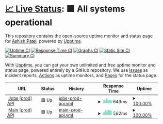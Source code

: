 # [📈 Live Status](https://status.ashish.me): <!--live status--> **🟩 All systems operational**

This repository contains the open-source uptime monitor and status page for [Ashish Patel](https://ashish.me), powered by [Upptime](https://github.com/upptime/upptime).

[![Uptime CI](https://github.com/koj-co/upptime/workflows/Uptime%20CI/badge.svg)](https://github.com/koj-co/upptime/actions?query=workflow%3A%22Uptime+CI%22)
[![Response Time CI](https://github.com/koj-co/upptime/workflows/Response%20Time%20CI/badge.svg)](https://github.com/koj-co/upptime/actions?query=workflow%3A%22Response+Time+CI%22)
[![Graphs CI](https://github.com/koj-co/upptime/workflows/Graphs%20CI/badge.svg)](https://github.com/koj-co/upptime/actions?query=workflow%3A%22Graphs+CI%22)
[![Static Site CI](https://github.com/koj-co/upptime/workflows/Static%20Site%20CI/badge.svg)](https://github.com/koj-co/upptime/actions?query=workflow%3A%22Static+Site+CI%22)
[![Summary CI](https://github.com/koj-co/upptime/workflows/Summary%20CI/badge.svg)](https://github.com/koj-co/upptime/actions?query=workflow%3A%22Summary+CI%22)

With [Upptime](https://upptime.js.org), you can get your own unlimited and free uptime monitor and status page, powered entirely by a GitHub repository. We use [Issues](https://github.com/ashishdotme/status.ashish.me/issues) as incident reports, [Actions](https://github.com/ashishdotme/status.ashish.me/actions) as uptime monitors, and [Pages](https://status.ashish.me) for the status page.

<!--start: status pages-->
<!-- This summary is generated by Upptime (https://github.com/upptime/upptime) -->
<!-- Do not edit this manually, your changes will be overwritten -->
<!-- prettier-ignore -->
| URL | Status | History | Response Time | Uptime |
| --- | ------ | ------- | ------------- | ------ |
| <img alt="" src="https://icons.duckduckgo.com/ip3/jobsapi.ashish.me.ico" height="13"> [Jobs [prod] API](https://jobsapi.ashish.me/) | 🟩 Up | [jobs-prod-api.yml](https://github.com/ashishdotme/status.ashish.me/commits/HEAD/history/jobs-prod-api.yml) | <details><summary><img alt="Response time graph" src="./graphs/jobs-prod-api/response-time-week.png" height="20"> 643ms</summary><br><a href="https://status.ashish.me/history/jobs-prod-api"><img alt="Response time 596" src="https://img.shields.io/endpoint?url=https%3A%2F%2Fraw.githubusercontent.com%2Fashishdotme%2Fstatus.ashish.me%2FHEAD%2Fapi%2Fjobs-prod-api%2Fresponse-time.json"></a><br><a href="https://status.ashish.me/history/jobs-prod-api"><img alt="24-hour response time 525" src="https://img.shields.io/endpoint?url=https%3A%2F%2Fraw.githubusercontent.com%2Fashishdotme%2Fstatus.ashish.me%2FHEAD%2Fapi%2Fjobs-prod-api%2Fresponse-time-day.json"></a><br><a href="https://status.ashish.me/history/jobs-prod-api"><img alt="7-day response time 643" src="https://img.shields.io/endpoint?url=https%3A%2F%2Fraw.githubusercontent.com%2Fashishdotme%2Fstatus.ashish.me%2FHEAD%2Fapi%2Fjobs-prod-api%2Fresponse-time-week.json"></a><br><a href="https://status.ashish.me/history/jobs-prod-api"><img alt="30-day response time 599" src="https://img.shields.io/endpoint?url=https%3A%2F%2Fraw.githubusercontent.com%2Fashishdotme%2Fstatus.ashish.me%2FHEAD%2Fapi%2Fjobs-prod-api%2Fresponse-time-month.json"></a><br><a href="https://status.ashish.me/history/jobs-prod-api"><img alt="1-year response time 596" src="https://img.shields.io/endpoint?url=https%3A%2F%2Fraw.githubusercontent.com%2Fashishdotme%2Fstatus.ashish.me%2FHEAD%2Fapi%2Fjobs-prod-api%2Fresponse-time-year.json"></a></details> | <details><summary><a href="https://status.ashish.me/history/jobs-prod-api">100.00%</a></summary><a href="https://status.ashish.me/history/jobs-prod-api"><img alt="All-time uptime 99.73%" src="https://img.shields.io/endpoint?url=https%3A%2F%2Fraw.githubusercontent.com%2Fashishdotme%2Fstatus.ashish.me%2FHEAD%2Fapi%2Fjobs-prod-api%2Fuptime.json"></a><br><a href="https://status.ashish.me/history/jobs-prod-api"><img alt="24-hour uptime 100.00%" src="https://img.shields.io/endpoint?url=https%3A%2F%2Fraw.githubusercontent.com%2Fashishdotme%2Fstatus.ashish.me%2FHEAD%2Fapi%2Fjobs-prod-api%2Fuptime-day.json"></a><br><a href="https://status.ashish.me/history/jobs-prod-api"><img alt="7-day uptime 100.00%" src="https://img.shields.io/endpoint?url=https%3A%2F%2Fraw.githubusercontent.com%2Fashishdotme%2Fstatus.ashish.me%2FHEAD%2Fapi%2Fjobs-prod-api%2Fuptime-week.json"></a><br><a href="https://status.ashish.me/history/jobs-prod-api"><img alt="30-day uptime 100.00%" src="https://img.shields.io/endpoint?url=https%3A%2F%2Fraw.githubusercontent.com%2Fashishdotme%2Fstatus.ashish.me%2FHEAD%2Fapi%2Fjobs-prod-api%2Fuptime-month.json"></a><br><a href="https://status.ashish.me/history/jobs-prod-api"><img alt="1-year uptime 99.73%" src="https://img.shields.io/endpoint?url=https%3A%2F%2Fraw.githubusercontent.com%2Fashishdotme%2Fstatus.ashish.me%2FHEAD%2Fapi%2Fjobs-prod-api%2Fuptime-year.json"></a></details>
| <img alt="" src="https://icons.duckduckgo.com/ip3/api.ashish.me.ico" height="13"> [Main [prod] API](https://api.ashish.me/) | 🟩 Up | [main-prod-api.yml](https://github.com/ashishdotme/status.ashish.me/commits/HEAD/history/main-prod-api.yml) | <details><summary><img alt="Response time graph" src="./graphs/main-prod-api/response-time-week.png" height="20"> 562ms</summary><br><a href="https://status.ashish.me/history/main-prod-api"><img alt="Response time 623" src="https://img.shields.io/endpoint?url=https%3A%2F%2Fraw.githubusercontent.com%2Fashishdotme%2Fstatus.ashish.me%2FHEAD%2Fapi%2Fmain-prod-api%2Fresponse-time.json"></a><br><a href="https://status.ashish.me/history/main-prod-api"><img alt="24-hour response time 606" src="https://img.shields.io/endpoint?url=https%3A%2F%2Fraw.githubusercontent.com%2Fashishdotme%2Fstatus.ashish.me%2FHEAD%2Fapi%2Fmain-prod-api%2Fresponse-time-day.json"></a><br><a href="https://status.ashish.me/history/main-prod-api"><img alt="7-day response time 562" src="https://img.shields.io/endpoint?url=https%3A%2F%2Fraw.githubusercontent.com%2Fashishdotme%2Fstatus.ashish.me%2FHEAD%2Fapi%2Fmain-prod-api%2Fresponse-time-week.json"></a><br><a href="https://status.ashish.me/history/main-prod-api"><img alt="30-day response time 625" src="https://img.shields.io/endpoint?url=https%3A%2F%2Fraw.githubusercontent.com%2Fashishdotme%2Fstatus.ashish.me%2FHEAD%2Fapi%2Fmain-prod-api%2Fresponse-time-month.json"></a><br><a href="https://status.ashish.me/history/main-prod-api"><img alt="1-year response time 623" src="https://img.shields.io/endpoint?url=https%3A%2F%2Fraw.githubusercontent.com%2Fashishdotme%2Fstatus.ashish.me%2FHEAD%2Fapi%2Fmain-prod-api%2Fresponse-time-year.json"></a></details> | <details><summary><a href="https://status.ashish.me/history/main-prod-api">100.00%</a></summary><a href="https://status.ashish.me/history/main-prod-api"><img alt="All-time uptime 99.96%" src="https://img.shields.io/endpoint?url=https%3A%2F%2Fraw.githubusercontent.com%2Fashishdotme%2Fstatus.ashish.me%2FHEAD%2Fapi%2Fmain-prod-api%2Fuptime.json"></a><br><a href="https://status.ashish.me/history/main-prod-api"><img alt="24-hour uptime 100.00%" src="https://img.shields.io/endpoint?url=https%3A%2F%2Fraw.githubusercontent.com%2Fashishdotme%2Fstatus.ashish.me%2FHEAD%2Fapi%2Fmain-prod-api%2Fuptime-day.json"></a><br><a href="https://status.ashish.me/history/main-prod-api"><img alt="7-day uptime 100.00%" src="https://img.shields.io/endpoint?url=https%3A%2F%2Fraw.githubusercontent.com%2Fashishdotme%2Fstatus.ashish.me%2FHEAD%2Fapi%2Fmain-prod-api%2Fuptime-week.json"></a><br><a href="https://status.ashish.me/history/main-prod-api"><img alt="30-day uptime 100.00%" src="https://img.shields.io/endpoint?url=https%3A%2F%2Fraw.githubusercontent.com%2Fashishdotme%2Fstatus.ashish.me%2FHEAD%2Fapi%2Fmain-prod-api%2Fuptime-month.json"></a><br><a href="https://status.ashish.me/history/main-prod-api"><img alt="1-year uptime 99.96%" src="https://img.shields.io/endpoint?url=https%3A%2F%2Fraw.githubusercontent.com%2Fashishdotme%2Fstatus.ashish.me%2FHEAD%2Fapi%2Fmain-prod-api%2Fuptime-year.json"></a></details>

<!--end: status pages-->
